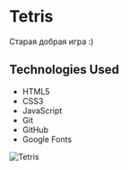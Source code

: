 # Tetris
Старая добрая игра :)

<h2>Technologies Used</h2>

* HTML5
* CSS3
* JavaScript
* Git
* GitHub
* Google Fonts

![Tetris](https://github.com/6akee/tetris-game/images/tetris.logo.png)

